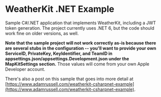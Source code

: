 # WeatherKit .NET Example

Sample C#/.NET application that implements WeatherKit, including a JWT token generation. The project currently uses .NET 6, but the code should work fine on older versions, as well.

**Note that the sample project will not work correctly as-is because there are several stubs in the configuration -- you'll want to provide your own ServiceID, PrivateKey, KeyIdentifier, and TeamID in appsettings.json/appsettings.Development.json under the MapKitSettings section.**  Those values will come from your own Apple Developer account.

There's also a post on this sample that goes into more detail at [https://www.adamrussell.com/weatherkit-csharpnet-example](https://www.adamrussell.com/weatherkit-csharpnet-example).